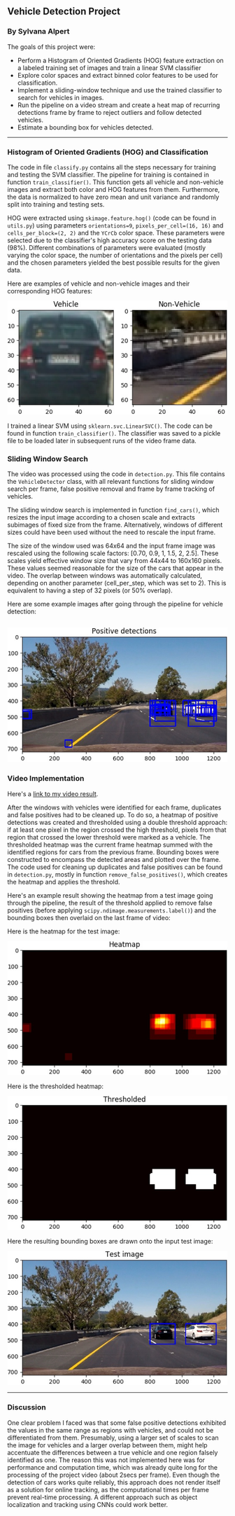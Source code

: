 ## **Vehicle Detection Project**
### By Sylvana Alpert

The goals of this project were:

* Perform a Histogram of Oriented Gradients (HOG) feature extraction on a labeled training set of images and train a linear SVM classifier
* Explore color spaces and extract binned color features to be used for classification.  
* Implement a sliding-window technique and use the trained classifier to search for vehicles in images.
* Run the pipeline on a video stream and create a heat map of recurring detections frame by frame to reject outliers and follow detected vehicles.
* Estimate a bounding box for vehicles detected.

[//]: # (Image References)
[image1]: ./output_images/car-no-car.jpg
[image4]: ./output_images/positive_detections.jpg
[image5]: ./output_images/heatmap.jpg
[image6]: ./output_images/thresholded.jpg
[image7]: ./output_images/pipeline.jpg


---

### Histogram of Oriented Gradients (HOG) and Classification

The code in file `classify.py` contains all the steps necessary for training and testing the SVM classifier. The pipeline for training is contained in function `train_classifier()`. This function gets all vehicle and non-vehicle images and extract both color and HOG features from them. Furthermore, the data is normalized to have zero mean and unit variance and randomly split into training and testing sets.     

HOG were extracted using `skimage.feature.hog()` (code can be found in `utils.py`) using parameters `orientations=9`, `pixels_per_cell=(16, 16)` and `cells_per_block=(2, 2)` and the `YCrCb` color space. These parameters were selected due to the classifier's high accuracy score on the testing data (98%). Different combinations of parameters were evaluated (mostly varying the color space, the number of orientations and the pixels per cell) and the chosen parameters yielded the best possible results for the given data.

Here are examples of vehicle and non-vehicle images and their corresponding HOG features:

![alt text][image1]

I trained a linear SVM using `sklearn.svc.LinearSVC()`. The code can be found in function `train_classifier()`. The classifier was saved to a pickle file to be loaded later in subsequent runs of the video frame data.

### Sliding Window Search

The video was processed using the code in `detection.py`. This file contains the `VehicleDetector` class, with all relevant functions for sliding window search per frame, false positive removal and frame by frame tracking of vehicles.

The sliding window search is implemented in function `find_cars()`, which resizes the input image according to a chosen scale and extracts subimages of fixed size from the frame. Alternatively, windows of different sizes could have been used without the need to rescale the input frame.

The size of the window used was 64x64 and the input frame image was rescaled using the following scale factors:
[0.70, 0.9, 1, 1.5, 2, 2.5]. These scales yield effective window size that vary from 44x44 to 160x160 pixels. These values seemed reasonable for the size of the cars that appear in the video. The overlap between windows was automatically calculated, depending on another parameter (cell_per_step, which was set to 2). This is equivalent to having a step of 32 pixels (or 50% overlap).

Here are some example images after going through the pipeline for vehicle detection:

![alt text][image4]                   
---

### Video Implementation

Here's a [link to my video result](https://youtu.be/7fIIkch06Pc).

After the windows with vehicles were identified for each frame, duplicates and false positives had to be cleaned up. To do so, a heatmap of positive detections was created and thresholded using a double threshold approach: if at least one pixel in the region crossed the high threshold, pixels from that region that crossed the lower threshold were marked as a vehicle. The thresholded heatmap was the current frame heatmap summed with the identified regions for cars from the previous frame. Bounding boxes were constructed to encompass the detected areas and plotted over the frame. The code used for cleaning up duplicates and false positives can be found in `detection.py`, mostly in function `remove_false_positives()`, which creates the heatmap and applies the threshold.

Here's an example result showing the heatmap from a test image going through the pipeline, the result of the threshold applied to remove false positives (before applying `scipy.ndimage.measurements.label()`) and the bounding boxes then overlaid on the last frame of video:

Here is the heatmap for the test image:

![alt text][image5]

Here is the thresholded heatmap:

![alt text][image6]

Here the resulting bounding boxes are drawn onto the input test image:

![alt text][image7]

---

### Discussion

One clear problem I faced was that some false positive detections exhibited the values in the same range as regions with vehicles, and could not be differentiated from them. Presumably, using a larger set of scales to scan the image for vehicles and a larger overlap between them, might help accentuate the differences between a true vehicle and one region falsely identified as one. The reason this was not implemented here was for performance and computation time, which was already quite long for the processing of the project video (about 2secs per frame).
Even though the detection of cars works quite reliably, this approach does not render itself as a solution for online tracking, as the computational times per frame prevent real-time processing. A different approach such as object localization and tracking using CNNs could work better.
